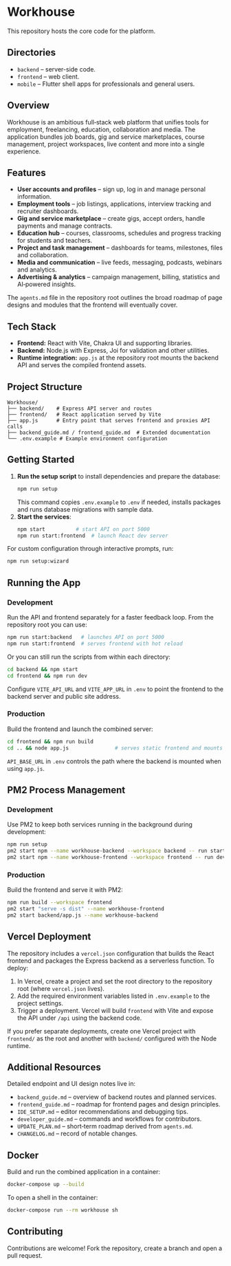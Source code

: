 # Workhouse


This repository hosts the core code for the platform.

## Directories

- `backend` – server-side code.
- `frontend` – web client.
- `mobile` – Flutter shell apps for professionals and general users.

## Overview
Workhouse is an ambitious full‑stack web platform that unifies tools for employment, freelancing, education, collaboration and media. The application bundles job boards, gig and service marketplaces, course management, project workspaces, live content and more into a single experience.

## Features
- **User accounts and profiles** – sign up, log in and manage personal information.
- **Employment tools** – job listings, applications, interview tracking and recruiter dashboards.
- **Gig and service marketplace** – create gigs, accept orders, handle payments and manage contracts.
- **Education hub** – courses, classrooms, schedules and progress tracking for students and teachers.
- **Project and task management** – dashboards for teams, milestones, files and collaboration.
- **Media and communication** – live feeds, messaging, podcasts, webinars and analytics.
- **Advertising & analytics** – campaign management, billing, statistics and AI‑powered insights.

The `agents.md` file in the repository root outlines the broad roadmap of page designs and modules that the frontend will eventually cover.

## Tech Stack
- **Frontend:** React with Vite, Chakra UI and supporting libraries.
- **Backend:** Node.js with Express, Joi for validation and other utilities.
- **Runtime integration:** `app.js` at the repository root mounts the backend API and serves the compiled frontend assets.

## Project Structure
```
Workhouse/
├── backend/    # Express API server and routes
├── frontend/   # React application served by Vite
├── app.js      # Entry point that serves frontend and proxies API calls
├── backend_guide.md / frontend_guide.md  # Extended documentation
└── .env.example # Example environment configuration
```

## Getting Started
1. **Run the setup script** to install dependencies and prepare the database:
   ```bash
   npm run setup
   ```
   This command copies `.env.example` to `.env` if needed, installs packages and runs database migrations with sample data.
2. **Start the services**:
   ```bash
   npm start          # start API on port 5000
   npm run start:frontend  # launch React dev server
   ```

For custom configuration through interactive prompts, run:
```bash
npm run setup:wizard
```

## Running the App
### Development
Run the API and frontend separately for a faster feedback loop. From the repository root you can use:
```bash
npm run start:backend   # launches API on port 5000
npm run start:frontend  # serves frontend with hot reload
```
Or you can still run the scripts from within each directory:
```bash
cd backend && npm start
cd frontend && npm run dev
```
Configure `VITE_API_URL` and `VITE_APP_URL` in `.env` to point the frontend to
the backend server and public site address.

### Production
Build the frontend and launch the combined server:
```bash
cd frontend && npm run build
cd .. && node app.js               # serves static frontend and mounts /api routes
```
`API_BASE_URL` in `.env` controls the path where the backend is mounted when using `app.js`.

## PM2 Process Management

### Development
Use PM2 to keep both services running in the background during development:

```bash
npm run setup
pm2 start npm --name workhouse-backend --workspace backend -- run start
pm2 start npm --name workhouse-frontend --workspace frontend -- run dev
```

### Production
Build the frontend and serve it with PM2:

```bash
npm run build --workspace frontend
pm2 start "serve -s dist" --name workhouse-frontend
pm2 start backend/app.js --name workhouse-backend
```

## Vercel Deployment
The repository includes a `vercel.json` configuration that builds the React frontend and packages the Express backend as a serverless function. To deploy:

1. In Vercel, create a project and set the root directory to the repository root (where `vercel.json` lives).
2. Add the required environment variables listed in `.env.example` to the project settings.
3. Trigger a deployment. Vercel will build `frontend` with Vite and expose the API under `/api` using the backend code.

If you prefer separate deployments, create one Vercel project with `frontend/` as the root and another with `backend/` configured with the Node runtime.

## Additional Resources
Detailed endpoint and UI design notes live in:
- `backend_guide.md` – overview of backend routes and planned services.
- `frontend_guide.md` – roadmap for frontend pages and design principles.
- `IDE_SETUP.md` – editor recommendations and debugging tips.
- `developer_guide.md` – commands and workflows for contributors.
- `UPDATE_PLAN.md` – short‑term roadmap derived from `agents.md`.
- `CHANGELOG.md` – record of notable changes.

## Docker
Build and run the combined application in a container:

```bash
docker-compose up --build
```

To open a shell in the container:

```bash
docker-compose run --rm workhouse sh
```

## Contributing
Contributions are welcome! Fork the repository, create a branch and open a pull request.


